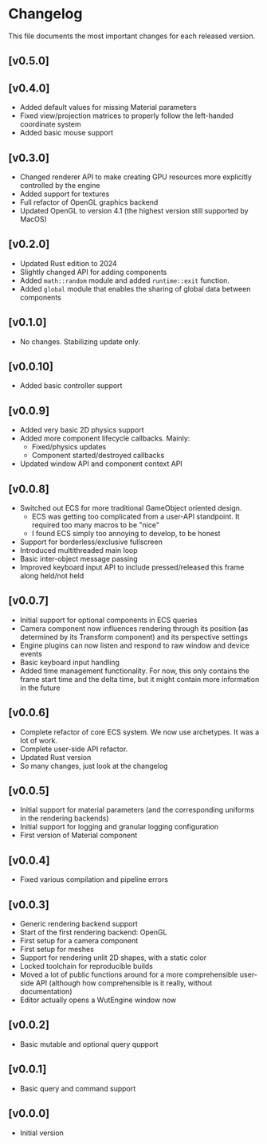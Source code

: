 # Changelog

This file documents the most important changes for each released version.

## [v0.5.0]


## [v0.4.0]
- Added default values for missing Material parameters
- Fixed view/projection matrices to properly follow the left-handed coordinate system
- Added basic mouse support

## [v0.3.0]
- Changed renderer API to make creating GPU resources more explicitly controlled by the engine
- Added support for textures
- Full refactor of OpenGL graphics backend
- Updated OpenGL to version 4.1 (the highest version still supported by MacOS)

## [v0.2.0]
- Updated Rust edition to 2024
- Slightly changed API for adding components
- Added `math::random` module and added `runtime::exit` function.
- Added `global` module that enables the sharing of global data between components

## [v0.1.0]
- No changes. Stabilizing update only.

## [v0.0.10]
- Added basic controller support

## [v0.0.9]
- Added very basic 2D physics support
- Added more component lifecycle callbacks. Mainly:
    * Fixed/physics updates
    * Component started/destroyed callbacks
- Updated window API and component context API

## [v0.0.8]
- Switched out ECS for more traditional GameObject oriented design. 
    * ECS was getting too complicated from a user-API standpoint. It required too many macros to be "nice"
    * I found ECS simply too annoying to develop, to be honest
- Support for borderless/exclusive fullscreen
- Introduced multithreaded main loop
- Basic inter-object message passing
- Improved keyboard input API to include pressed/released this frame along held/not held

## [v0.0.7]
- Initial support for optional components in ECS queries
- Camera component now influences rendering through its position (as determined by its Transform component) and its perspective settings
- Engine plugins can now listen and respond to raw window and device events
- Basic keyboard input handling
- Added time management functionality. For now, this only contains the frame start time and the delta time, but it might contain more information in the future

## [v0.0.6]
- Complete refactor of core ECS system. We now use archetypes. It was a lot of work.
- Complete user-side API refactor.
- Updated Rust version
- So many changes, just look at the changelog

## [v0.0.5]
- Initial support for material parameters (and the corresponding uniforms in the rendering backends)
- Initial support for logging and granular logging configuration
- First version of Material component

## [v0.0.4]
- Fixed various compilation and pipeline errors

## [v0.0.3]
- Generic rendering backend support
- Start of the first rendering backend: OpenGL
- First setup for a camera component
- First setup for meshes
- Support for rendering unlit 2D shapes, with a static color
- Locked toolchain for reproducible builds
- Moved a lot of public functions around for a more comprehensible user-side API (although how comprehensible is it really, without documentation)
- Editor actually opens a WutEngine window now


## [v0.0.2]
- Basic mutable and optional query qupport

## [v0.0.1]
- Basic query and command support

## [v0.0.0]

- Initial version
